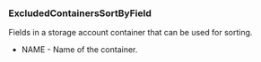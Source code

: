 ### ExcludedContainersSortByField
Fields in a storage account container that can be used for sorting.

- NAME - Name of the container.
